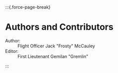:::{.force-page-break}

# Authors and Contributors

 <dl>
    <dt class="author">Author:</dt><dd>Flight Officer Jack "Frosty" McCauley</dd>
    <dt class="author">Editor:</dt><dd>First Lieutenant Gemilan "Gremlin"</dd>
</dl>

:::